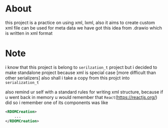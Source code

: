 # About
this project is a practice on using xml, lxml, also it aims to create custom xml file can be used for meta data 
we have got this idea from <name>.drawio which is written in xml format

# Note
i know that this project is belong to `serilzation_t` project but i decided to make standalone project because xml is special case [more difficult than other serializers]
also shall i take a copy from this projct into `serialization_t`

also remind ur self with a standard rules for writing xml structure, because if u went back in memory u would remember that `React`(https://reactjs.org/) did so i remember one of its components was like
```xml
<RDOMCreation>
    ...
</RDOMCreation>
```
